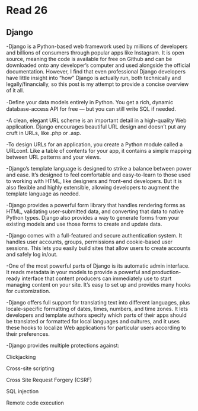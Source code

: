# Read 26
## Django
-Django is a Python-based web framework used by millions of developers and billions of consumers through popular apps like Instagram. It is open source, meaning the code is available for free on Github and can be downloaded onto any developer’s computer and used alongside the official documentation. However, I find that even professional Django developers have little insight into “how” Django is actually run, both technically and legally/financially, so this post is my attempt to provide a concise overview of it all.

-Deﬁne your data models entirely in Python. You get a rich, dynamic database-access API for free — but you can still write SQL if needed.

-A clean, elegant URL scheme is an important detail in a high-quality Web application. Django encourages beautiful URL design and doesn’t put any cruft in URLs, like .php or .asp.

-To design URLs for an application, you create a Python module called a URLconf. Like a table of contents for your app, it contains a simple mapping between URL patterns and your views.

-Django’s template language is designed to strike a balance between power and ease. It’s designed to feel comfortable and easy-to-learn to those used to working with HTML, like designers and front-end developers. But it is also flexible and highly extensible, allowing developers to augment the template language as needed.

-Django provides a powerful form library that handles rendering forms as HTML, validating user-submitted data, and converting that data to native Python types. Django also provides a way to generate forms from your existing models and use those forms to create and update data.

-Django comes with a full-featured and secure authentication system. It handles user accounts, groups, permissions and cookie-based user sessions. This lets you easily build sites that allow users to create accounts and safely log in/out.

-One of the most powerful parts of Django is its automatic admin interface. It reads metadata in your models to provide a powerful and production-ready interface that content producers can immediately use to start managing content on your site. It’s easy to set up and provides many hooks for customization.

-Django offers full support for translating text into different languages, plus locale-specific formatting of dates, times, numbers, and time zones. It lets developers and template authors specify which parts of their apps should be translated or formatted for local languages and cultures, and it uses these hooks to localize Web applications for particular users according to their preferences.

-Django provides multiple protections against:

Clickjacking

Cross-site scripting

Cross Site Request Forgery (CSRF)

SQL injection

Remote code execution
